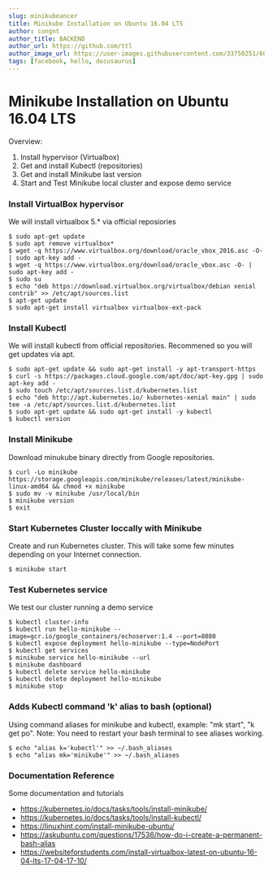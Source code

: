 ```yaml
---
slug: minikubeancer
title: Minikube Installation on Ubuntu 16.04 LTS
author: congnt
author_title: BACKEND
author_url: https://github.com/ttl
author_image_url: https://user-images.githubusercontent.com/33750251/60287980-21aa2700-990b-11e9-9c9d-a79874587a86.png
tags: [facebook, hello, docusaurus]
---
```


# Minikube Installation on Ubuntu 16.04 LTS

Overview:
1. Install hypervisor (Virtualbox)
2. Get and install Kubectl (repositories)
3. Get and install Minikube last version
4. Start and Test Minikube local cluster and expose demo service


### Install VirtualBox hypervisor
We will install virtualbox 5.* via official reposiories

```
$ sudo apt-get update
$ sudo apt remove virtualbox*
$ wget -q https://www.virtualbox.org/download/oracle_vbox_2016.asc -O- | sudo apt-key add -
$ wget -q https://www.virtualbox.org/download/oracle_vbox.asc -O- | sudo apt-key add -
$ sudo su
$ echo "deb https://download.virtualbox.org/virtualbox/debian xenial contrib" >> /etc/apt/sources.list
$ apt-get update
$ sudo apt-get install virtualbox virtualbox-ext-pack
```

### Install Kubectl
We will install kubectl from official repositories. Recommened so you will get updates via apt.

```
$ sudo apt-get update && sudo apt-get install -y apt-transport-https
$ curl -s https://packages.cloud.google.com/apt/doc/apt-key.gpg | sudo apt-key add -
$ sudo touch /etc/apt/sources.list.d/kubernetes.list
$ echo "deb http://apt.kubernetes.io/ kubernetes-xenial main" | sudo tee -a /etc/apt/sources.list.d/kubernetes.list
$ sudo apt-get update && sudo apt-get install -y kubectl
$ kubectl version
```

### Install Minikube
Download minukube binary directly from Google repositories.
```
$ curl -Lo minikube https://storage.googleapis.com/minikube/releases/latest/minikube-linux-amd64 && chmod +x minikube
$ sudo mv -v minikube /usr/local/bin
$ minikube version
$ exit
```

### Start Kubernetes Cluster loccally with Minikube
Create and run Kubernetes cluster. This will take some few minutes depending on your Internet connection.
```
$ minikube start
```

### Test Kubernetes service
We test our cluster running a demo service
```
$ kubectl cluster-info
$ kubectl run hello-minikube --image=gcr.io/google_containers/echoserver:1.4 --port=8080
$ kubectl expose deployment hello-minikube --type=NodePort
$ kubectl get services
$ minikube service hello-minikube --url
$ minikube dashboard
$ kubectl delete service hello-minikube
$ kubectl delete deployment hello-minikube
$ minikube stop
```

### Adds Kubectl command 'k' alias to bash (optional)
Using command aliases for minikube and kubectl, example: "mk start", "k get po". Note: You need to restart
your bash terminal to see aliases working.

```
$ echo "alias k='kubectl'" >> ~/.bash_aliases
$ echo "alias mk='minikube'" >> ~/.bash_aliases
```
### Documentation Reference
Some documentation and tutorials

- https://kubernetes.io/docs/tasks/tools/install-minikube/
- https://kubernetes.io/docs/tasks/tools/install-kubectl/
- https://linuxhint.com/install-minikube-ubuntu/
- https://askubuntu.com/questions/17536/how-do-i-create-a-permanent-bash-alias
- https://websiteforstudents.com/install-virtualbox-latest-on-ubuntu-16-04-lts-17-04-17-10/
